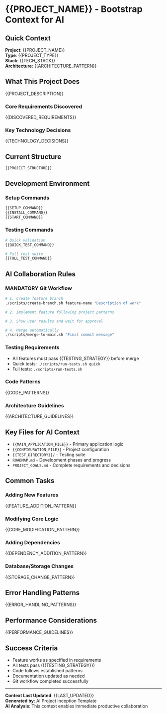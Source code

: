 # {{PROJECT_NAME}} - Bootstrap Context for AI

## Quick Context

**Project**: {{PROJECT_NAME}}  
**Type**: {{PROJECT_TYPE}}  
**Stack**: {{TECH_STACK}}  
**Architecture**: {{ARCHITECTURE_PATTERN}}

## What This Project Does

{{PROJECT_DESCRIPTION}}

### Core Requirements Discovered

{{DISCOVERED_REQUIREMENTS}}

### Key Technology Decisions

{{TECHNOLOGY_DECISIONS}}

## Current Structure

```
{{PROJECT_STRUCTURE}}
```

## Development Environment

### Setup Commands

```bash
{{SETUP_COMMAND}}
{{INSTALL_COMMAND}}
{{START_COMMAND}}
```

### Testing Commands

```bash
# Quick validation
{{QUICK_TEST_COMMAND}}

# Full test suite
{{FULL_TEST_COMMAND}}
```

## AI Collaboration Rules

### **MANDATORY Git Workflow**

```bash
# 1. Create feature branch
./scripts/create-branch.sh feature-name "Description of work"

# 2. Implement feature following project patterns

# 3. Show user results and wait for approval

# 4. Merge automatically
./scripts/merge-to-main.sh "Final commit message"
```

### **Testing Requirements**

- All features must pass {{TESTING_STRATEGY}} before merge
- Quick tests: `./scripts/run-tests.sh quick`
- Full tests: `./scripts/run-tests.sh`

### **Code Patterns**

{{CODE_PATTERNS}}

### **Architecture Guidelines**

{{ARCHITECTURE_GUIDELINES}}

## Key Files for AI Context

- `{{MAIN_APPLICATION_FILE}}` - Primary application logic
- `{{CONFIGURATION_FILE}}` - Project configuration
- `{{TEST_DIRECTORY}}/` - Testing suite
- `ROADMAP.md` - Development phases and progress
- `PROJECT_GOALS.md` - Complete requirements and decisions

## Common Tasks

### Adding New Features

{{FEATURE_ADDITION_PATTERN}}

### Modifying Core Logic

{{CORE_MODIFICATION_PATTERN}}

### Adding Dependencies

{{DEPENDENCY_ADDITION_PATTERN}}

### Database/Storage Changes

{{STORAGE_CHANGE_PATTERN}}

## Error Handling Patterns

{{ERROR_HANDLING_PATTERNS}}

## Performance Considerations

{{PERFORMANCE_GUIDELINES}}

## Success Criteria

- Feature works as specified in requirements
- All tests pass ({{TESTING_STRATEGY}})
- Code follows established patterns
- Documentation updated as needed
- Git workflow completed successfully

---

**Context Last Updated**: {{LAST_UPDATED}}  
**Generated by**: AI Project Inception Template  
**AI Analysis**: This context enables immediate productive collaboration
